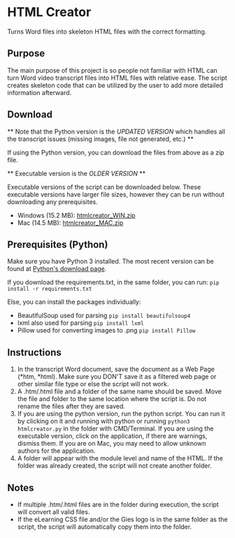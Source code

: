 # HTML Creator
Turns Word files into skeleton HTML files with the correct formatting.

## Purpose
The main purpose of this project is so people not familiar with HTML can turn Word video transcript files into HTML files with relative ease. The script creates skeleton code that can be utilized by the user to add more detailed information afterward.

## Download
** Note that the Python version is the *UPDATED VERSION* which handles all the transcript issues (missing images, file not generated, etc.) ** 

If using the Python version, you can download the files from above as a zip file.

** Executable version is the *OLDER VERSION* **

Executable versions of the script can be downloaded below. These executable versions have larger file sizes, however they can be run without downloading any prerequisites.
- Windows (15.2 MB): [htmlcreator_WIN.zip](https://uofi.box.com/shared/static/uhyobtu6ty9d63jauyqh8y4dssnpgi4m.zip)
- Mac (14.5 MB): [htmlcreator_MAC.zip](https://uofi.box.com/shared/static/ii826fh1fyk4dzu19swvf2jk9nxyxg6b.zip)

## Prerequisites (Python)
Make sure you have Python 3 installed. The most recent version can be found at [Python's download page](https://www.python.org/downloads/).

If you download the requirements.txt, in the same folder, you can run:
```pip install -r requirements.txt```

Else, you can install the packages individually:
- BeautifulSoup used for parsing
```pip install beautifulsoup4```
- lxml also used for parsing
```pip install lxml```
- Pillow used for converting images to .png
```pip install Pillow```

## Instructions
1. In the transcript Word document, save the document as a Web Page (*htm, *html). Make sure you DON'T save it as a filtered web page or other similar file type or else the script will not work.
2. A .htm/.html file and a folder of the same name should be saved. Move the file and folder to the same location where the script is. Do not rename the files after they are saved.
3. If you are using the python version, run the python script. You can run it by clicking on it and running with python or running ```python3 htmlcreator.py``` in the folder with CMD/Terminal. If you are using the executable version, click on the application, if there are warnings, dismiss them. If you are on Mac, you may need to allow unknown authors for the application.
4. A folder will appear with the module level and name of the HTML. If the folder was already created, the script will not create another folder.

## Notes
- If multiple .htm/.html files are in the folder during execution, the script will convert all valid files.
- If the eLearning CSS file and/or the Gies logo is in the same folder as the script, the script will automatically copy them into the folder.
